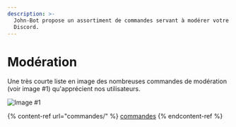```yaml
---
description: >-
  John-Bot propose un assortiment de commandes servant à modérer votre serveur
  Discord.
---
```


# Modération

Une très courte liste en image des nombreuses commandes de modération (voir image #1) qu'apprécient nos utilisateurs.

![Image #1](../../.gitbook/assets/Modération.png)

{% content-ref url="commandes/" %}
[commandes](commandes/)
{% endcontent-ref %}
